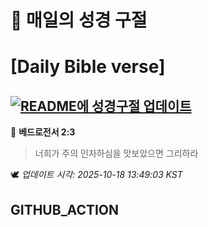 # 🙏 매일의 성경 구절
# [Daily Bible verse]
## [![README에 성경구절 업데이트](https://github.com/DONGSUKA/first_test/actions/workflows/update-readme-bible.yml/badge.svg)](https://github.com/DONGSUKA/first_test/actions/workflows/update-readme-bible.yml)
<!-- START_BIBLE_VERSE -->
📖 **베드로전서 2:3**
> 너희가 주의 인자하심을 맛보았으면 그리하라

🕊️ _업데이트 시각: 2025-10-18 13:49:03 KST_
  <!-- END_BIBLE_VERSE -->
## GITHUB_ACTION
